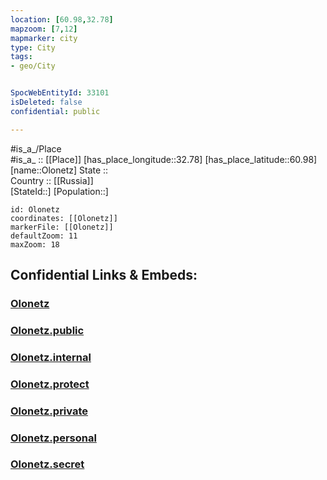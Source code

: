 ```yaml
---
location: [60.98,32.78] 
mapzoom: [7,12] 
mapmarker: city 
type: City
tags:
- geo/City


SpocWebEntityId: 33101
isDeleted: false
confidential: public

---
```

#is_a_/Place  
#is_a_ :: [[Place]] 
[has_place_longitude::32.78] 
[has_place_latitude::60.98] 
[name::Olonetz] 
State ::  
Country :: [[Russia]]  
[StateId::] 
[Population::] 



```leaflet
id: Olonetz
coordinates: [[Olonetz]] 
markerFile: [[Olonetz]] 
defaultZoom: 11 
maxZoom: 18
```


## Confidential Links & Embeds: 

### [Olonetz](/_Standards/Earth/Continent/Europe/Europe~East/Russia/Russia~NorthWest/Karelia~Republic/City/Olonetz.md) 

### [Olonetz.public](/_public/Earth/Continent/Europe/Europe~East/Russia/Russia~NorthWest/Karelia~Republic/City/Olonetz.public.md) 

### [Olonetz.internal](/_internal/Earth/Continent/Europe/Europe~East/Russia/Russia~NorthWest/Karelia~Republic/City/Olonetz.internal.md) 

### [Olonetz.protect](/_protect/Earth/Continent/Europe/Europe~East/Russia/Russia~NorthWest/Karelia~Republic/City/Olonetz.protect.md) 

### [Olonetz.private](/_private/Earth/Continent/Europe/Europe~East/Russia/Russia~NorthWest/Karelia~Republic/City/Olonetz.private.md) 

### [Olonetz.personal](/_personal/Earth/Continent/Europe/Europe~East/Russia/Russia~NorthWest/Karelia~Republic/City/Olonetz.personal.md) 

### [Olonetz.secret](/_secret/Earth/Continent/Europe/Europe~East/Russia/Russia~NorthWest/Karelia~Republic/City/Olonetz.secret.md)

